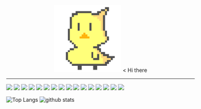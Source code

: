 <p align="center">
    <img width="180" src="img_hiyoko.png"></img>
    < Hi there
</p>

---
![](https://img.shields.io/badge/JavaScript-f0db4f?style=flat-square&logo=javascript&logoColor=black)
![](https://img.shields.io/badge/TypeScript-007acc?style=flat-square&logo=typescript&logoColor=white)
![](https://img.shields.io/badge/CSS-0092bf?style=flat-square&logo=css3&logoColor=white)
![](https://img.shields.io/badge/Sass-bf4080?style=flat-square&logo=sass&logoColor=white)
![](https://img.shields.io/badge/HTML-e34c26?style=flat-square&logo=html5&logoColor=white)
![](https://img.shields.io/badge/-Vue.js-4fc08d?style=flat-square&logo=Vue.js&logoColor=fff)
![](https://img.shields.io/badge/-Nuxt.js-255461?style=flat-square&logo=Nuxt.js&logoColor=fff)
![](https://img.shields.io/badge/React.js-555555?style=flat-square&logo=react&logoColor=61dafb)
![](https://img.shields.io/badge/Gatsby.js-663399?style=flat-square&logo=gatsby&logoColor=white)
![](https://img.shields.io/badge/Next.js-000000?style=flat-square&logo=next.js&logoColor=white)
![](https://img.shields.io/badge/Flutter-115596?style=flat-square&logo=flutter&logoColor=51BFF0)
![](https://img.shields.io/badge/Dart-115596?style=flat-square&logo=dart&logoColor=51BFF0)
![](https://img.shields.io/badge/Docker-2496ed?style=flat-square&logo=docker&logoColor=white)
![](https://img.shields.io/badge/Firebase-f57c00?style=flat-square&logo=firebase&logoColor=ffca28)
![](https://img.shields.io/badge/macOS-f5f5f7?style=flat-square&logo=apple&logoColor=black)
![](https://img.shields.io/badge/VSCode-007acc?style=flat-square&logo=visualstudiocode&logoColor=white)


<p align="left"> 
  <img alt="Top Langs" height="180px" src="https://github-readme-stats.vercel.app/api?username=mayataso&show_icons=true&theme=onedark&count_private=true&cache_seconds=7200" />
  <img alt="github stats" height="180px" src="https://github-readme-stats.vercel.app/api/top-langs/?username=mayataso&theme=onedark&langs_count=10&show_icons=true&layout=compact&cache_seconds=7200" />
</p>